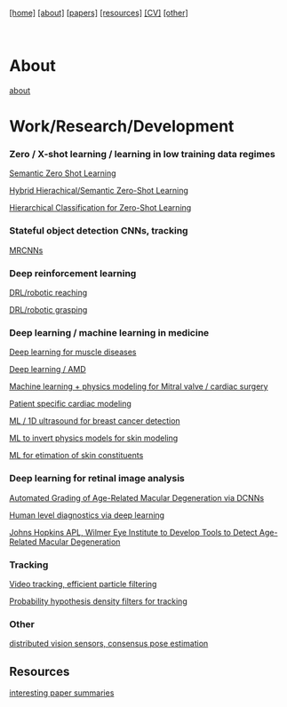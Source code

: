 [[home]](./index.html)
[[about]](./about.html)
[[papers]](./papers.html)
[[resources]](./paper_summaries.html)
[[CV]](./cv.html)
[[other]](./other.html)

&nbsp;&nbsp;&nbsp;&nbsp;

# About

[about](./about.html)

# Work/Research/Development

### Zero / X-shot learning / learning in low training data regimes
[Semantic Zero Shot Learning](http://ieeexplore.ieee.org/document/7424431/)

[Hybrid Hierachical/Semantic Zero-Shot Learning](https://arxiv.org/abs/1712.03151)

[Hierarchical Classification for Zero-Shot Learning](http://ieeexplore.ieee.org/abstract/document/7986834/)

### Stateful object detection CNNs, tracking
[MRCNNs](http://ieeexplore.ieee.org/abstract/document/7900179/) 


### Deep reinforcement learning

[DRL/robotic reaching](http://openaccess.thecvf.com/content_cvpr_2017_workshops/w5/papers/Katyal_Leveraging_Deep_Reinforcement_CVPR_2017_paper.pdf)

[DRL/robotic grasping](https://www.cs.jhu.edu/~areiter/JHU/Publications_files/2017-nips-drl.pdf)


### Deep learning / machine learning in medicine 

[Deep learning for muscle diseases](http://journals.plos.org/plosone/article?id=10.1371/journal.pone.0184059)

[Deep learning / AMD](http://ieeexplore.ieee.org/abstract/document/7493240/)

[Machine learning + physics modeling for Mitral valve / cardiac surgery](https://link.springer.com/chapter/10.1007/978-3-642-13711-2_13#page-1)

[Patient specific cardiac modeling](https://www.ncbi.nlm.nih.gov/pmc/articles/PMC3760036/)

[ML / 1D ultrasound for breast cancer detection]()

[ML to invert physics models for skin modeling](http://www.ncbi.nlm.nih.gov/pubmed/25561244)

[ML for etimation of skin constituents](http://www.ncbi.nlm.nih.gov/pubmed/25561244)

### Deep learning for retinal image analysis

[Automated Grading of Age-Related Macular Degeneration via DCNNs](https://jamanetwork.com/journals/jamaophthalmology/fullarticle/2654969?guestAccessKey=8b7d58b3-4316-4721-9de5-5dec5d3bc62d)

[Human level diagnostics via deep learning](http://www.sciencedirect.com/science/article/pii/S0010482517300240)

[Johns Hopkins APL, Wilmer Eye Institute to Develop Tools to Detect Age-Related Macular Degeneration](http://www.jhuapl.edu/newscenter/pressreleases/2015/150901.asp)

### Tracking
[Video tracking, efficient particle filtering](http://ieeexplore.ieee.org/document/5443441/)

[Probability hypothesis density filters for tracking](http://fusion.isif.org/proceedings/fusion09CD/data/papers/0115.pdf)

### Other

[distributed vision sensors, consensus pose estimation](http://icwww.epfl.ch/~jorstad/Files/Distributed_Consensus_on_Camera_Pose.pdf)

## Resources
[interesting paper summaries](./paper_summaries.html)

